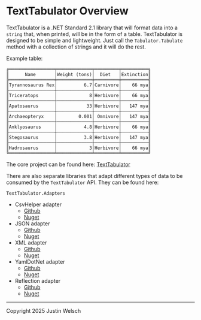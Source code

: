 # TextTabulator Overview

TextTabulator is a .NET Standard 2.1 library that will format data into a `string` that, when printed, will be in the form of a table. TextTabulator is designed to be simple and lightweight. Just call the `Tabulator.Tabulate` method with a collection of strings and it will do the rest.

Example table:
```
╔═════════════════╤═════════════╤═════════╤══════════╗
║      Name       │Weight (tons)│  Diet   │Extinction║
╠═════════════════╪═════════════╪═════════╪══════════╣
║Tyrannosaurus Rex│          6.7│Carnivore│    66 mya║
╟─────────────────┼─────────────┼─────────┼──────────╢
║Triceratops      │            8│Herbivore│    66 mya║
╟─────────────────┼─────────────┼─────────┼──────────╢
║Apatosaurus      │           33│Herbivore│   147 mya║
╟─────────────────┼─────────────┼─────────┼──────────╢
║Archaeopteryx    │        0.001│ Omnivore│   147 mya║
╟─────────────────┼─────────────┼─────────┼──────────╢
║Anklyosaurus     │          4.8│Herbivore│    66 mya║
╟─────────────────┼─────────────┼─────────┼──────────╢
║Stegosaurus      │          3.8│Herbivore│   147 mya║
╟─────────────────┼─────────────┼─────────┼──────────╢
║Hadrosaurus      │            3│Herbivore│    66 mya║
╚═════════════════╧═════════════╧═════════╧══════════╝
```

The core project can be found here: [TextTabulator](https://github.com/jwelsch/TextTabulator/blob/main/src/TextTabulator)

There are also separate libraries that adapt different types of data to be consumed by the `TextTabulator` API. They can be found here:

`TextTabulator.Adapters`
- CsvHelper adapter
    - [Github](https://github.com/jwelsch/TextTabulator/tree/main/src/TextTabulator.Adapters.CsvHelper)
    - [Nuget](https://www.nuget.org/packages/Jwelsch.TextTabulator.Adapters.CsvHelper)
- JSON adapter
    - [Github](https://github.com/jwelsch/TextTabulator/tree/main/src/TextTabulator.Adapters.Json)
    - [Nuget](https://www.nuget.org/packages/Jwelsch.TextTabulator.Adapters.Json)
- XML adapter
    - [Github](https://github.com/jwelsch/TextTabulator/tree/main/src/TextTabulator.Adapters.Xml)
    - [Nuget](https://www.nuget.org/packages/Jwelsch.TextTabulator.Adapters.Xml)
- YamlDotNet adapter
    - [Github](https://github.com/jwelsch/TextTabulator/tree/main/src/TextTabulator.Adapters.YamlDotNet)
    - [Nuget](https://www.nuget.org/packages/Jwelsch.TextTabulator.Adapters.YamlDotNet)
- Reflection adapter
    - [Github](https://github.com/jwelsch/TextTabulator/tree/main/src/TextTabulator.Adapters.Reflection)
    - [Nuget](https://www.nuget.org/packages/Jwelsch.TextTabulator.Adapters.Reflection)

---
Copyright 2025 Justin Welsch